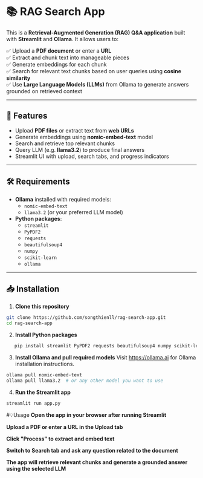 # 📚 RAG Search App

This is a **Retrieval-Augmented Generation (RAG) Q&A application** built with **Streamlit** and **Ollama**. It allows users to:

✅ Upload a **PDF document** or enter a **URL**  
✅ Extract and chunk text into manageable pieces  
✅ Generate embeddings for each chunk  
✅ Search for relevant text chunks based on user queries using **cosine similarity**  
✅ Use **Large Language Models (LLMs)** from Ollama to generate answers grounded on retrieved context

---

## 🚀 Features

- Upload **PDF files** or extract text from **web URLs**
- Generate embeddings using **nomic-embed-text** model
- Search and retrieve top relevant chunks
- Query LLM (e.g. **llama3.2**) to produce final answers
- Streamlit UI with upload, search tabs, and progress indicators

---

## 🛠️ Requirements

- **Ollama** installed with required models:
  - `nomic-embed-text`
  - `llama3.2` (or your preferred LLM model)
- **Python packages**:
  - `streamlit`
  - `PyPDF2`
  - `requests`
  - `beautifulsoup4`
  - `numpy`
  - `scikit-learn`
  - `ollama`

---

## 📥 Installation

1. **Clone this repository**

```bash
git clone https://github.com/songthienll/rag-search-app.git
cd rag-search-app
```

2. **Install Python packages**
```bash
   pip install streamlit PyPDF2 requests beautifulsoup4 numpy scikit-learn ollama
```
3. **Install Ollama and pull required models**
Visit https://ollama.ai for Ollama installation instructions.
```bash
ollama pull nomic-embed-text
ollama pull llama3.2  # or any other model you want to use
``` 
4. **Run the Streamlit app**
```bash
streamlit run app.py
```


#💡Usage
**Open the app in your browser after running Streamlit**

**Upload a PDF or enter a URL in the Upload tab**

**Click "Process" to extract and embed text**

**Switch to Search tab and ask any question related to the document**

**The app will retrieve relevant chunks and generate a grounded answer using the selected LLM**
